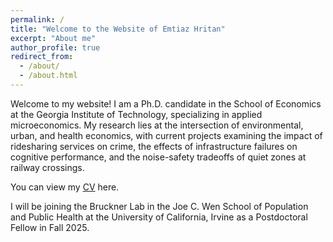 ```yaml
---
permalink: /
title: "Welcome to the Website of Emtiaz Hritan"
excerpt: "About me"
author_profile: true
redirect_from: 
  - /about/
  - /about.html
---
```


Welcome to my website! I am a Ph.D. candidate in the School of Economics at the Georgia Institute of Technology, specializing in applied microeconomics. My research lies at the intersection of environmental, urban, and health economics, with current projects examining the impact of ridesharing services on crime, the effects of infrastructure failures on cognitive performance, and the noise-safety tradeoffs of quiet zones at railway crossings.

You can view my [CV](/files/Hritan_CV.pdf) here.

I will be joining the Bruckner Lab in the Joe C. Wen School of Population and Public Health at the University of California, Irvine as a Postdoctoral Fellow in Fall 2025.
